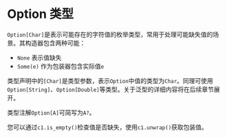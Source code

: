 # Option 类型

`Option[Char]`是表示可能存在的字符值的枚举类型，常用于处理可能缺失值的场景。其构造器包含两种可能：

- `None` 表示值缺失
- `Some(e)` 作为包装器包含实际值`e`

类型声明中的`[Char]`是类型参数，表示`Option`中值的类型为`Char`。同理可使用`Option[String]`、`Option[Double]`等类型。关于泛型的详细内容将在后续章节展开。

类型注解`Option[A]`可简写为`A?`。

您可以通过`c1.is_empty()`检查值是否缺失，使用`c1.unwrap()`获取包装值。